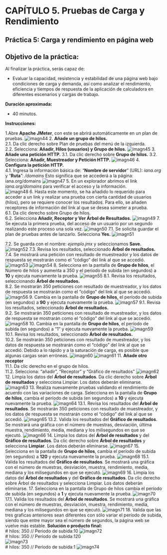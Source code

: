 
# CAPÍTULO 5. Pruebas de Carga y Rendimiento
## Práctica 5: Carga y rendimiento en página web
## Objetivo de la práctica: 
Al finalizar la práctica, serás capaz de:

- Evaluar la capacidad, resistencia y estabilidad de una página web bajo condiciones de carga y demanda, así como analizar el rendimiento, eficiencia y tiempos de respuesta de la aplicación de calculadora en diferentes escenarios y cargas de trabajo.

**Duración aproximada:**
- 40 minutos.

**Instrucciones:**

1.Abre **Apache JMeter**, con este se abrirá automáticamente en un plan de pruebas.
![imagn44](../images/image044.png)
2.	**Añade un grupo de hilos.**<br>
2.1.	Da clic derecho sobre Plan de pruebas del menú de la izquierda.<br>
2.2.	Selecciona: **Añadir, Hilos (usuarios) y Grupo de hilos.**
![imagn45](../images/image045.png)
3.	**Añade una petición HTTP.**
3.1.	Da clic derecho sobre **Grupo de hilos.**
3.2.	Selecciona: **Añadir, Muestreador y Petición HTTP.**
![imagn46](../images/image046.png)
4.	**Configura la petición HTTP.**<br>
4.1.	Ingresa la información básica de: “**Nombre de servidor**” (URL): *iana.org* y “**Ruta**”: */domains* Esto significa que se accederá a la página: iana.org/domains 
![imagn47](../images/image047.png)
5.	En un explorador abrimos el link *iana.org/domains* para verificar el acceso y la información.<br>
![imagn48](../images/image048.png)
6.	 Hasta este momento, se ha añadido lo requerido para acceder a un link y realizar una prueba con cierta cantidad de usuarios (hilos), pero se requiere conocer los resultados. Para ello, se añaden receptores de información del link al que se desea someter a prueba.<br>
6.1. Da clic derecho sobre Grupo de hilos.<br>
6.2. Selecciona **Añadir, Receptor y Ver Árbol de Resultados.**
![imagn49](../images/image049.png)
7.	Se ejecuta la primera prueba, del acceso de un usuario por un segundo realizando este proceso una sola vez.
![imagn50](../images/image050.png)
7.1.	Se solicita guardar el plan de pruebas antes de lanzarlo. Selecciona **Yes.**
![imagn51](../images/image051.png)

7.2.	Se guarda con el nombre: *ejemplo.jmx* y seleccionamos **Save.**
![imagn52](../images/image052.png)
7.3.	Revisa los resultados, seleccionado **Árbol de resultados.**<br>
7.4.	Se mostrará una petición con resultado de muestreador y los datos de respuesta se mostrarán como el “código” del link al que se accedió.
![imagn53](../images/image053.png)
![imagn54](../images/image054.png)
8.	Selecciona en la pantalla de **Grupo de hilos**, el Número de hilos y aumenta a 350 y el período de subida (en segundos) a **10** y ejecuta nuevamente la prueba.
![imagn55](../images/image055.png)
8.1.	Revisa los resultados, seleccionando **Árbol de resultados.**<br>
8.2.	Se mostrarán 350 peticiones con resultado de muestreador, y los datos de respuesta se mostrarán como el “código” del link al que se accedió.
![imagn56](../images/image056.png)
9.	Cambia en la pantalla de **Grupo de hilos**, el período de subida (en segundos) a **90** y ejecuta nuevamente la prueba.
![imagn57](../images/image057.png)
9.1.	Revisa los resultados, seleccionado **Árbol de resultados.**<br>
9.2.	Se mostrarán 350 peticiones con resultado de muestreador, y los datos de respuesta se mostrarán como el “código” del link al que se accedió. 
![imagn58](../images/image058.png)
10.	Cambia en la pantalla de **Grupo de hilos**, el período de subida (en segundos) a “1” y ejecuta nuevamente la prueba.
![imagn59](../images/image059.png)
10.1.	Revisa los resultados, seleccionado **Árbol de resultados.**<br>
10.2.	Se mostrarán 350 peticiones con resultado de muestreador, y los datos de respuesta se mostrarán como el “código” del link al que se accedió. Debido a lo rápido y a la saturación de carga, es posible que algunas cargas sean erróneas.
![imagn60](../images/image060.png)
![imagn61](../images/image061.png)
11.	**Añade otro receptor**<br>
11.1.	Da clic derecho en el grupo de hilos.<br>
11.2.	Selecciona: “añadir”, “Receptor” y “Gráfico de resultados”
![imagn62](../images/image062.png)
12.	Limpia los datos del **Árbol de resultados**.  Da clic derecho sobre **Árbol de resultados** y selecciona Limpiar. Los datos deberán eliminarse.
![imagn63](../images/image063.png)
13.	Realiza nuevamente pruebas validando el rendimiento de acuerdo con las variaciones de carga. Selecciona en la pantalla de **Grupo de hilos**, cambia el período de subida (en segundos) a **10** y ejecuta nuevamente la prueba.
![imagn64](../images/image064.png)
13.1.	Revisa los resultados del **Árbol de resultados**. Se mostrarán 350 peticiones con resultado de muestreador, y los datos de respuesta se mostrarán como el “código” del link al que se accedió.
![imagn65](../images/image065.png)
13.2.	Valida los resultados del **Gráfico de resultados**. Se mostrará una gráfica con el número de muestras, desviación, última muestra, rendimiento, media, mediana y los milisegundos en que se ejecutó.
![imagn66](../images/image066.png)
14.	Limpia los datos del **Árbol de resultados** y del **Gráfico de resultados**.  Da clic derecho sobre **Árbol de resultados** y selecciona **Limpiar**. Los datos deberán eliminarse.
![imagn67](../images/image067.png)
15.	Selecciona en la pantalla de **Grupo de hilos**, cambia el período de subida (en segundos) a **120** y ejecuta nuevamente la prueba.
![imagn68](../images/image068.png)
15.1.	Valida los resultados del **Gráfico de resultados**. Se mostrará una gráfica con el número de muestras, desviación,  muestra, rendimiento, media, mediana y los milisegundos en que se ejecutó.
![imagn69](../images/image069.png)
16.	Limpia los datos del **Árbol de resultados** y del **Gráfico de resultados**.  Da clic derecho sobre Árbol de resultados y selecciona Limpiar. Los datos deberán eliminarse.
17.	Selecciona en la pantalla de Grupo de hilos cambia el período de subida (en segundos) a **1** y ejecuta nuevamente la prueba.
![imagn70](../images/image070.png)
17.1.	Valida los resultados del **Árbol de resultados**. Se mostrará una gráfica con el número de muestras, desviación,  muestra, rendimiento, media, mediana y los milisegundos en que se ejecutó.
![imagn71](../images/image071.png)
18.	Valida que las tres graficas anteriores sean diferentes con sólo variar el período de subida, siendo que entre mayor sea el número de segundos, la página web se vuelve más estable.
**Solución o producto final:**<br># hilos: 350 // Periodo de subida:10
![imagn72](../images/image072.png)<br># hilos: 350 // Período de subida:120<br>
![imagn73](../images/image073.png)<br># hilos: 350 // Período de subida:1
![imagn74](../images/image074.png)
